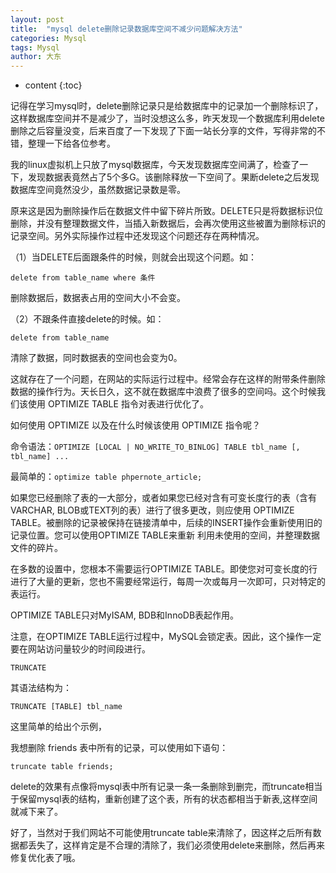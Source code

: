```yaml
---
layout: post
title:  "mysql delete删除记录数据库空间不减少问题解决方法"
categories: Mysql
tags: Mysql
author: 大东
---
```


* content
{:toc}


记得在学习mysql时，delete删除记录只是给数据库中的记录加一个删除标识了，这样数据库空间并不是减少了，当时没想这么多，昨天发现一个数据库利用delete删除之后容量没变，后来百度了一下发现了下面一站长分享的文件，写得非常的不错，整理一下给各位参考。
 
我的linux虚拟机上只放了mysql数据库，今天发现数据库空间满了，检查了一下，发现数据表竟然占了5个多G。该删除释放一下空间了。果断delete之后发现数据库空间竟然没少，虽然数据记录数是零。

原来这是因为删除操作后在数据文件中留下碎片所致。DELETE只是将数据标识位删除，并没有整理数据文件，当插入新数据后，会再次使用这些被置为删除标识的记录空间。另外实际操作过程中还发现这个问题还存在两种情况。

（1）当DELETE后面跟条件的时候，则就会出现这个问题。如：
```
delete from table_name where 条件
```

删除数据后，数据表占用的空间大小不会变。

（2）不跟条件直接delete的时候。如：
```
delete from table_name
```
清除了数据，同时数据表的空间也会变为0。

这就存在了一个问题，在网站的实际运行过程中。经常会存在这样的附带条件删除数据的操作行为。天长日久，这不就在数据库中浪费了很多的空间吗。这个时候我们该使用 OPTIMIZE TABLE 指令对表进行优化了。

如何使用 OPTIMIZE 以及在什么时候该使用 OPTIMIZE 指令呢？
 
命令语法：`OPTIMIZE [LOCAL | NO_WRITE_TO_BINLOG] TABLE tbl_name [, tbl_name] ...`

最简单的：`optimize table phpernote_article;`
 
如果您已经删除了表的一大部分，或者如果您已经对含有可变长度行的表（含有VARCHAR, BLOB或TEXT列的表）进行了很多更改，则应使用 OPTIMIZE TABLE。被删除的记录被保持在链接清单中，后续的INSERT操作会重新使用旧的记录位置。您可以使用OPTIMIZE TABLE来重新 利用未使用的空间，并整理数据文件的碎片。
 
在多数的设置中，您根本不需要运行OPTIMIZE TABLE。即使您对可变长度的行进行了大量的更新，您也不需要经常运行，每周一次或每月一次即可，只对特定的表运行。
 
OPTIMIZE TABLE只对MyISAM, BDB和InnoDB表起作用。
 
注意，在OPTIMIZE TABLE运行过程中，MySQL会锁定表。因此，这个操作一定要在网站访问量较少的时间段进行。

```TRUNCATE```

其语法结构为：

```TRUNCATE [TABLE] tbl_name```

这里简单的给出个示例，

我想删除 friends 表中所有的记录，可以使用如下语句：

```truncate table friends;```

delete的效果有点像将mysql表中所有记录一条一条删除到删完，而truncate相当于保留mysql表的结构，重新创建了这个表，所有的状态都相当于新表,这样空间就减下来了。

好了，当然对于我们网站不可能使用truncate table来清除了，因这样之后所有数据都丢失了，这样肯定是不合理的清除了，我们必须使用delete来删除，然后再来修复优化表了哦。
